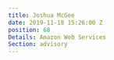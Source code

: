 ```yaml
---
title: Joshua McGee
date: 2019-11-18 15:26:00 Z
position: 68
Details: Amazon Web Services
Section: advisory
---
```



